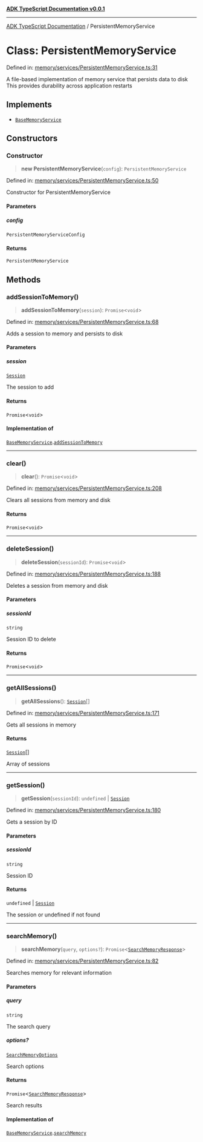 [**ADK TypeScript Documentation v0.0.1**](../README.md)

***

[ADK TypeScript Documentation](../globals.md) / PersistentMemoryService

# Class: PersistentMemoryService

Defined in: [memory/services/PersistentMemoryService.ts:31](https://github.com/pontus-devoteam/adk-typescript/blob/9fe8a397cfb495545a029b2d9b6f8a0adf2c2de5/src/memory/services/PersistentMemoryService.ts#L31)

A file-based implementation of memory service that persists data to disk
This provides durability across application restarts

## Implements

- [`BaseMemoryService`](../interfaces/BaseMemoryService.md)

## Constructors

### Constructor

> **new PersistentMemoryService**(`config`): `PersistentMemoryService`

Defined in: [memory/services/PersistentMemoryService.ts:50](https://github.com/pontus-devoteam/adk-typescript/blob/9fe8a397cfb495545a029b2d9b6f8a0adf2c2de5/src/memory/services/PersistentMemoryService.ts#L50)

Constructor for PersistentMemoryService

#### Parameters

##### config

`PersistentMemoryServiceConfig`

#### Returns

`PersistentMemoryService`

## Methods

### addSessionToMemory()

> **addSessionToMemory**(`session`): `Promise`\<`void`\>

Defined in: [memory/services/PersistentMemoryService.ts:68](https://github.com/pontus-devoteam/adk-typescript/blob/9fe8a397cfb495545a029b2d9b6f8a0adf2c2de5/src/memory/services/PersistentMemoryService.ts#L68)

Adds a session to memory and persists to disk

#### Parameters

##### session

[`Session`](../interfaces/Session.md)

The session to add

#### Returns

`Promise`\<`void`\>

#### Implementation of

[`BaseMemoryService`](../interfaces/BaseMemoryService.md).[`addSessionToMemory`](../interfaces/BaseMemoryService.md#addsessiontomemory)

***

### clear()

> **clear**(): `Promise`\<`void`\>

Defined in: [memory/services/PersistentMemoryService.ts:208](https://github.com/pontus-devoteam/adk-typescript/blob/9fe8a397cfb495545a029b2d9b6f8a0adf2c2de5/src/memory/services/PersistentMemoryService.ts#L208)

Clears all sessions from memory and disk

#### Returns

`Promise`\<`void`\>

***

### deleteSession()

> **deleteSession**(`sessionId`): `Promise`\<`void`\>

Defined in: [memory/services/PersistentMemoryService.ts:188](https://github.com/pontus-devoteam/adk-typescript/blob/9fe8a397cfb495545a029b2d9b6f8a0adf2c2de5/src/memory/services/PersistentMemoryService.ts#L188)

Deletes a session from memory and disk

#### Parameters

##### sessionId

`string`

Session ID to delete

#### Returns

`Promise`\<`void`\>

***

### getAllSessions()

> **getAllSessions**(): [`Session`](../interfaces/Session.md)[]

Defined in: [memory/services/PersistentMemoryService.ts:171](https://github.com/pontus-devoteam/adk-typescript/blob/9fe8a397cfb495545a029b2d9b6f8a0adf2c2de5/src/memory/services/PersistentMemoryService.ts#L171)

Gets all sessions in memory

#### Returns

[`Session`](../interfaces/Session.md)[]

Array of sessions

***

### getSession()

> **getSession**(`sessionId`): `undefined` \| [`Session`](../interfaces/Session.md)

Defined in: [memory/services/PersistentMemoryService.ts:180](https://github.com/pontus-devoteam/adk-typescript/blob/9fe8a397cfb495545a029b2d9b6f8a0adf2c2de5/src/memory/services/PersistentMemoryService.ts#L180)

Gets a session by ID

#### Parameters

##### sessionId

`string`

Session ID

#### Returns

`undefined` \| [`Session`](../interfaces/Session.md)

The session or undefined if not found

***

### searchMemory()

> **searchMemory**(`query`, `options?`): `Promise`\<[`SearchMemoryResponse`](../interfaces/SearchMemoryResponse.md)\>

Defined in: [memory/services/PersistentMemoryService.ts:82](https://github.com/pontus-devoteam/adk-typescript/blob/9fe8a397cfb495545a029b2d9b6f8a0adf2c2de5/src/memory/services/PersistentMemoryService.ts#L82)

Searches memory for relevant information

#### Parameters

##### query

`string`

The search query

##### options?

[`SearchMemoryOptions`](../interfaces/SearchMemoryOptions.md)

Search options

#### Returns

`Promise`\<[`SearchMemoryResponse`](../interfaces/SearchMemoryResponse.md)\>

Search results

#### Implementation of

[`BaseMemoryService`](../interfaces/BaseMemoryService.md).[`searchMemory`](../interfaces/BaseMemoryService.md#searchmemory)
